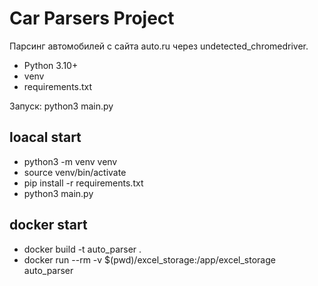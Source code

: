 # Car Parsers Project

Парсинг автомобилей с сайта auto.ru через undetected_chromedriver.

- Python 3.10+
- venv
- requirements.txt

Запуск:
python3 main.py


## loacal start
- python3 -m venv venv
- source venv/bin/activate   
- pip install -r requirements.txt
- python3 main.py

## docker start
- docker build -t auto_parser .
- docker run --rm -v $(pwd)/excel_storage:/app/excel_storage auto_parser
